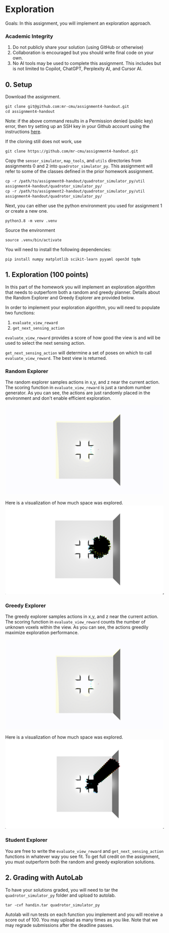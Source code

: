 # Exploration

Goals: In this assignment, you will implement an exploration approach.

### Academic Integrity
1. Do not publicly share your solution (using GitHub or otherwise)
2. Collaboration is encouraged but you should write final code on your own.
3. No AI tools may be used to complete this assignment. This includes but is not limited to Copilot, ChatGPT, Perplexity AI, and Cursor AI.

## 0. Setup
Download the assignment.

```
git clone git@github.com:mr-cmu/assignment4-handout.git
cd assignment4-handout
```

Note: if the above command results in a Permission denied (public key)
error, then try setting up an SSH key in your Github account using the
instructions
[here](https://docs.github.com/en/authentication/connecting-to-github-with-ssh/adding-a-new-ssh-key-to-your-github-account).

If the cloning still does not work, use

```
git clone https://github.com/mr-cmu/assignment4-handout.git
```

Copy the `sensor_simulator`, `map_tools`, and `utils` directories from
assignments 0 and 2 into `quadrotor_simulator_py`. This assignment
will refer to some of the classes defined in the prior homework
assignment.
```
cp -r /path/to/assignment0-handout/quadrotor_simulator_py/util assignment4-handout/quadrotor_simulator_py/
cp -r /path/to/assignment2-handout/quadrotor_simulator_py/util assignment4-handout/quadrotor_simulator_py/
```

Next, you can either use the python environment you used for
assignment 1 or create a new one.

```
python3.8 -m venv .venv
```

Source the environment

```
source .venv/bin/activate
```

You will need to install the following dependencies:

```
pip install numpy matplotlib scikit-learn pyyaml open3d tqdm
```

## 1. Exploration (100 points)
In this part of the homework you will implement an exploration
algorithm that needs to outperform both a random and greedy planner.
Details about the Random Explorer and Greedy Explorer are provided
below.

In order to implement your exploration algorithm, you will need
to populate two functions:

1. `evaluate_view_reward`
2. `get_next_sensing_action`

`evaluate_view_reward` provides a score of how good the view is and
will be used to select the next sensing action.

`get_next_sensing_action` will determine a set of poses on which to
call `evaluate_view_reward`. The best view is returned.

### Random Explorer
The random explorer samples actions in x,y, and z near the current
action. The scoring function in `evaluate_view_reward` is just a
random number generator. As you can see, the actions are just randomly
placed in the environment and don't enable efficient exploration.

![](img/random.gif)

Here is a visualization of how much space was explored.
![](img/random.png)

### Greedy Explorer
The greedy explorer samples actions in x,y, and z near the current
action. The scoring function in `evaluate_view_reward` counts the
number of unknown voxels within the view. As you can see, the actions
greedily maximize exploration performance.

![](img/greedy.gif)

Here is a visualization of how much space was explored.
![](img/greedy.png)

### Student Explorer
You are free to write the `evaluate_view_reward` and
`get_next_sensing_action` functions in whatever way you see fit. To
get full credit on the assignment, you must outperform both the random
and greedy exploration solutions.

## 2. Grading with AutoLab
To have your solutions graded, you will need to tar the `quadrotor_simulator_py`
folder and upload to autolab.

```
tar -cvf handin.tar quadrotor_simulator_py
```

Autolab will run tests on each function you implement and you will
receive a score out of 100.  You may upload as many times as you like.
Note that we may regrade submissions after the deadline passes.

